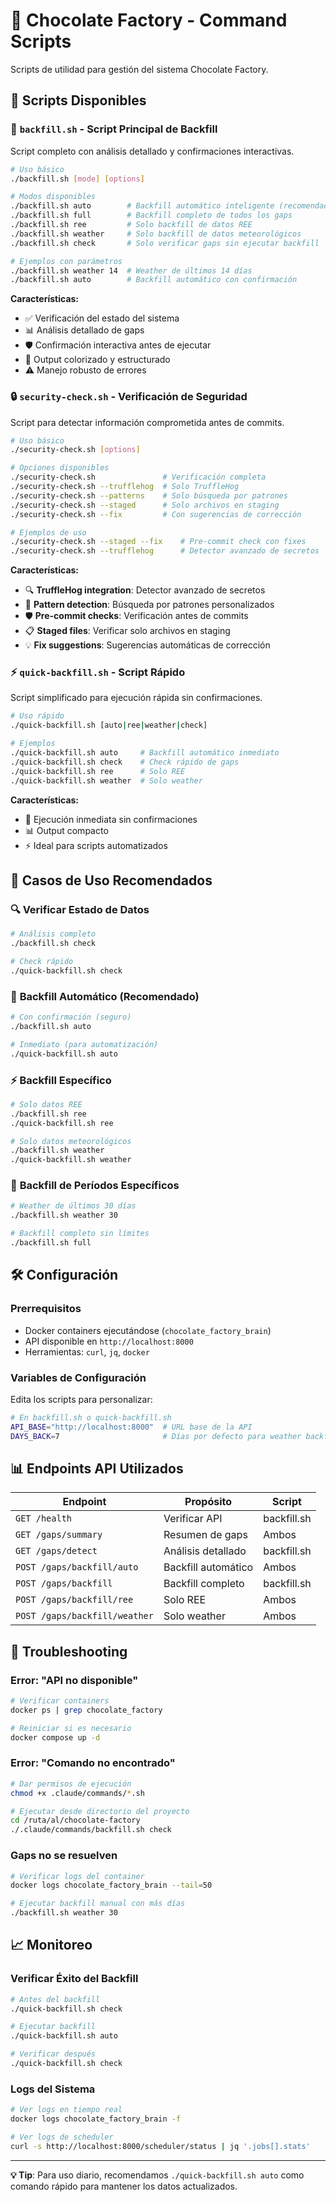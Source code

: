 # 🍫 Chocolate Factory - Command Scripts

Scripts de utilidad para gestión del sistema Chocolate Factory.

## 📂 Scripts Disponibles

### 🔄 `backfill.sh` - Script Principal de Backfill
Script completo con análisis detallado y confirmaciones interactivas.

```bash
# Uso básico
./backfill.sh [mode] [options]

# Modos disponibles
./backfill.sh auto        # Backfill automático inteligente (recomendado)
./backfill.sh full        # Backfill completo de todos los gaps
./backfill.sh ree         # Solo backfill de datos REE
./backfill.sh weather     # Solo backfill de datos meteorológicos
./backfill.sh check       # Solo verificar gaps sin ejecutar backfill

# Ejemplos con parámetros
./backfill.sh weather 14  # Weather de últimos 14 días
./backfill.sh auto        # Backfill automático con confirmación
```

**Características:**
- ✅ Verificación del estado del sistema
- 📊 Análisis detallado de gaps
- 🛡️ Confirmación interactiva antes de ejecutar
- 🎨 Output colorizado y estructurado
- ⚠️ Manejo robusto de errores

### 🔒 `security-check.sh` - Verificación de Seguridad
Script para detectar información comprometida antes de commits.

```bash
# Uso básico
./security-check.sh [options]

# Opciones disponibles
./security-check.sh               # Verificación completa
./security-check.sh --trufflehog  # Solo TruffleHog
./security-check.sh --patterns    # Solo búsqueda por patrones
./security-check.sh --staged      # Solo archivos en staging
./security-check.sh --fix         # Con sugerencias de corrección

# Ejemplos de uso
./security-check.sh --staged --fix    # Pre-commit check con fixes
./security-check.sh --trufflehog      # Detector avanzado de secretos
```

**Características:**
- 🔍 **TruffleHog integration**: Detector avanzado de secretos
- 📝 **Pattern detection**: Búsqueda por patrones personalizados
- 🛡️ **Pre-commit checks**: Verificación antes de commits
- 📋 **Staged files**: Verificar solo archivos en staging
- 💡 **Fix suggestions**: Sugerencias automáticas de corrección

### ⚡ `quick-backfill.sh` - Script Rápido
Script simplificado para ejecución rápida sin confirmaciones.

```bash
# Uso rápido
./quick-backfill.sh [auto|ree|weather|check]

# Ejemplos
./quick-backfill.sh auto     # Backfill automático inmediato
./quick-backfill.sh check    # Check rápido de gaps
./quick-backfill.sh ree      # Solo REE
./quick-backfill.sh weather  # Solo weather
```

**Características:**
- 🚀 Ejecución inmediata sin confirmaciones
- 📊 Output compacto
- ⚡ Ideal para scripts automatizados

## 🎯 Casos de Uso Recomendados

### 🔍 **Verificar Estado de Datos**
```bash
# Análisis completo
./backfill.sh check

# Check rápido
./quick-backfill.sh check
```

### 🔄 **Backfill Automático** (Recomendado)
```bash
# Con confirmación (seguro)
./backfill.sh auto

# Inmediato (para automatización)
./quick-backfill.sh auto
```

### ⚡ **Backfill Específico**
```bash
# Solo datos REE
./backfill.sh ree
./quick-backfill.sh ree

# Solo datos meteorológicos
./backfill.sh weather
./quick-backfill.sh weather
```

### 📅 **Backfill de Períodos Específicos**
```bash
# Weather de últimos 30 días
./backfill.sh weather 30

# Backfill completo sin límites
./backfill.sh full
```

## 🛠️ Configuración

### Prerrequisitos
- Docker containers ejecutándose (`chocolate_factory_brain`)
- API disponible en `http://localhost:8000`
- Herramientas: `curl`, `jq`, `docker`

### Variables de Configuración
Edita los scripts para personalizar:

```bash
# En backfill.sh o quick-backfill.sh
API_BASE="http://localhost:8000"  # URL base de la API
DAYS_BACK=7                       # Días por defecto para weather backfill
```

## 📊 Endpoints API Utilizados

| Endpoint | Propósito | Script |
|----------|-----------|---------|
| `GET /health` | Verificar API | backfill.sh |
| `GET /gaps/summary` | Resumen de gaps | Ambos |
| `GET /gaps/detect` | Análisis detallado | backfill.sh |
| `POST /gaps/backfill/auto` | Backfill automático | Ambos |
| `POST /gaps/backfill` | Backfill completo | backfill.sh |
| `POST /gaps/backfill/ree` | Solo REE | Ambos |
| `POST /gaps/backfill/weather` | Solo weather | Ambos |

## 🚨 Troubleshooting

### Error: "API no disponible"
```bash
# Verificar containers
docker ps | grep chocolate_factory

# Reiniciar si es necesario
docker compose up -d
```

### Error: "Comando no encontrado"
```bash
# Dar permisos de ejecución
chmod +x .claude/commands/*.sh

# Ejecutar desde directorio del proyecto
cd /ruta/al/chocolate-factory
./.claude/commands/backfill.sh check
```

### Gaps no se resuelven
```bash
# Verificar logs del container
docker logs chocolate_factory_brain --tail=50

# Ejecutar backfill manual con más días
./backfill.sh weather 30
```

## 📈 Monitoreo

### Verificar Éxito del Backfill
```bash
# Antes del backfill
./quick-backfill.sh check

# Ejecutar backfill
./quick-backfill.sh auto

# Verificar después
./quick-backfill.sh check
```

### Logs del Sistema
```bash
# Ver logs en tiempo real
docker logs chocolate_factory_brain -f

# Ver logs de scheduler
curl -s http://localhost:8000/scheduler/status | jq '.jobs[].stats'
```

---

**💡 Tip**: Para uso diario, recomendamos `./quick-backfill.sh auto` como comando rápido para mantener los datos actualizados.